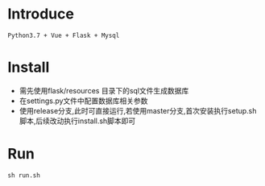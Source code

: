 # Introduce
`Python3.7 + Vue + Flask + Mysql`  

# Install

* 需先使用flask/resources 目录下的sql文件生成数据库
* 在settings.py文件中配置数据库相关参数
* 使用release分支,此时可直接运行,若使用master分支,首次安装执行setup.sh脚本,后续改动执行install.sh脚本即可

# Run
```shell
sh run.sh
```
